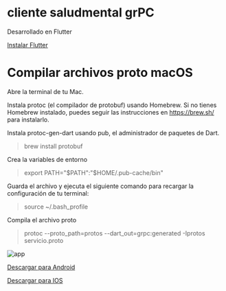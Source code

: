 # cliente saludmental grPC

Desarrollado en Flutter

[Instalar Flutter](https://flutter.dev/?gclid=CjwKCAjw6IiiBhAOEiwALNqncS6_f7y3FPKQhKAn1sVdrH4SD80aW1PYdxLNyOuReSbG_rTWFGUvrBoC1ogQAvD_BwE&gclsrc=aw.ds "Instalar Flutter")

# Compilar archivos proto macOS

Abre la terminal de tu Mac.

Instala protoc (el compilador de protobuf) usando Homebrew. Si no tienes Homebrew instalado, puedes seguir las instrucciones en https://brew.sh/ para instalarlo.

Instala protoc-gen-dart usando pub, el administrador de paquetes de Dart.

> brew install protobuf

Crea la variables de entorno

> export PATH="$PATH":"$HOME/.pub-cache/bin"

Guarda el archivo y ejecuta el siguiente comando para recargar la configuración de tu terminal:

> source ~/.bash_profile

Compila el archivo proto

> protoc --proto_path=protos  --dart_out=grpc:generated -Iprotos servicio.proto


![app](https://raw.githubusercontent.com/SuperDesarroll/py_saludmental_grpc_server/main/clientes/Flutter/android/videoappsaludmental.gif "app")

[Descargar para Android](https://github.com/SuperDesarroll/py_saludmental_grpc_server/blob/main/clientes/Flutter/android/app-release.apk "Descargar para Android") 


[Descargar para IOS](https://github.com/SuperDesarroll/py_saludmental_grpc_server/blob/main/clientes/Flutter/ios/saludmental.ipa "Descargar para IOS") 

